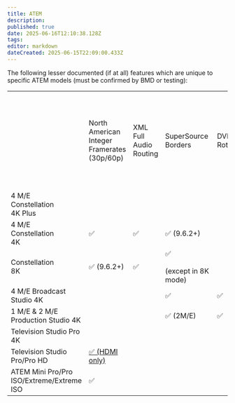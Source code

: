 ```yaml
---
title: ATEM
description: 
published: true
date: 2025-06-16T12:10:38.128Z
tags: 
editor: markdown
dateCreated: 2025-06-15T22:09:00.433Z
---
```


The following lesser documented (if at all) features which are unique to specific ATEM models (must be confirmed by BMD or testing):

|     |     |     |     |     |     |     |     |     |     |     |     |     |     |     |     |     |     |
| --- | --- | --- | --- | --- | --- | --- | --- | --- | --- | --- | --- | --- | --- | --- | --- | --- | --- |
|     | North American  <br>Integer  <br>Framerates  <br>(30p/60p) | XML Full    <br>Audio    <br>Routing | SuperSource   <br>Borders | DVE    <br>Rotation | Countdown   <br>Overlay on   <br>Out 1 | Capture   <br>Still | HD   <br>Down   <br>Convert   <br>Output    <br>24 | USB is   <br>Webcam   <br>Out | USB-C | Shadow Bus/   <br>Source Sub | Advanced Chroma  <br>Key | Teranex  <br>UDC  <br>per  <br>Input | More Configurable  <br>Multiview (incl changing border colors, disable borders, more layouts) | Slimmer Multiview Borders | Route Multiview to any Outputs | Built-in Encoder | TC In |
| 4 M/E    <br>Constellation    <br>4K Plus |     |     |     |     |     |     |     |     | ✅   | ✅   |     |     |     |     | ✅   |     | ✅   |
| 4 M/E    <br>Constellation    <br>4K | ✅   | ✅   | ✅ (9.6.2+) |     | ✅   | ✅   | ✅   | ✅   | ✅   | ✅  <br>(upcoming 10.0) | ✅   |     | ✅   | ✅   |     |     |     |
| Constellation    <br>8K | ✅ (9.6.2+) | ✅   | ✅<br><br>(except in 8K mode) |     |     |     |     |     |     |     | ✅   | ✅   | ✅   |     |     |     |     |
| 4 M/E Broadcast    <br>Studio 4K |     |     | ✅   | ✅   |     |     |     |     |     |     | ✅   | ✅   |     |     |     |     |     |
| 1 M/E & 2 M/E Production Studio 4K |     |     | ✅ (2M/E) | ✅   |     |     |     |     |     |     |     |     |     |     |     |     |     |
| Television Studio Pro 4K |     |     |     |     |     |     |     |     |     |     |     | ✅   |     |     |     |     |     |
| Television Studio Pro/Pro HD | [✅ (HDMI only)](https://web.archive.org/web/20190125204313/https://www.blackmagicdesign.com/products/atemtelevisionstudio/techspecs) |     |     |     |     |     |     |     |     |     |     |     |     |     |     |     |     |
| ATEM Mini Pro/Pro ISO/Extreme/Extreme ISO | ✅   |     |     |     |     |     |     |     |     |     |     |     |     |     | ✅   | ✅   |     |
